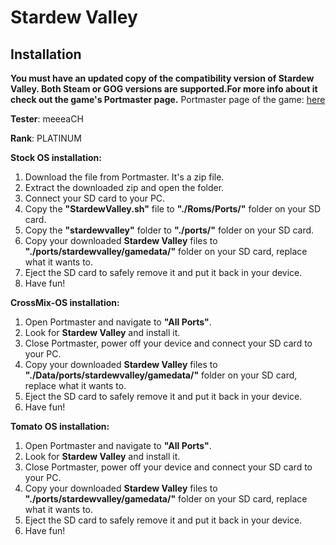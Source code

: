 # Stardew Valley

## Installation


**You must have an updated copy of the compatibility version of Stardew Valley. Both Steam or GOG versions are supported.For more info about it check out the game's Portmaster page.**
Portmaster page of the game: [here](https://portmaster.games/detail.html?name=stardewvalley)


**Tester**: meeeaCH

**Rank**: PLATINUM


**Stock OS installation:**
1. Download the file from Portmaster. It's a zip file.
2. Extract the downloaded zip and open the folder.
3. Connect your SD card to your PC.
4. Copy the **"StardewValley.sh"** file to **"./Roms/Ports/"** folder on your SD card.
5. Copy the **"stardewvalley"** folder to **"./ports/"** folder on your SD card.
6. Copy your downloaded **Stardew Valley** files to **"./ports/stardewvalley/gamedata/"** folder on your SD card, replace what it wants to.
7. Eject the SD card to safely remove it and put it back in your device.
8. Have fun!


**CrossMix-OS installation:**
1. Open Portmaster and navigate to **"All Ports"**.
2. Look for **Stardew Valley** and install it.
3. Close Portmaster, power off your device and connect your SD card to your PC.
4. Copy your downloaded **Stardew Valley** files to **"./Data/ports/stardewvalley/gamedata/"** folder on your SD card, replace what it wants to.
5. Eject the SD card to safely remove it and put it back in your device.
6. Have fun!


**Tomato OS installation:**
1. Open Portmaster and navigate to **"All Ports"**.
2. Look for **Stardew Valley** and install it.
3. Close Portmaster, power off your device and connect your SD card to your PC.
4. Copy your downloaded **Stardew Valley** files to **"./ports/stardewvalley/gamedata/"** folder on your SD card, replace what it wants to.
5. Eject the SD card to safely remove it and put it back in your device.
6. Have fun!